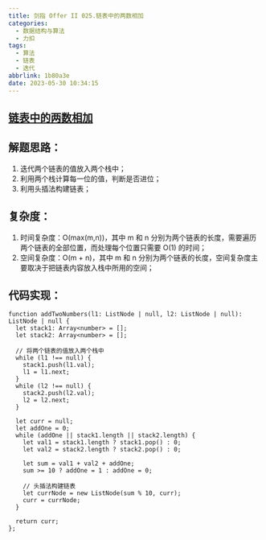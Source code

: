 ```yaml
---
title: 剑指 Offer II 025.链表中的两数相加
categories:
  - 数据结构与算法
  - 力扣
tags:
  - 算法
  - 链表
  - 迭代
abbrlink: 1b80a3e
date: 2023-05-30 10:34:15
---
```


## [链表中的两数相加](https://leetcode.cn/problems/lMSNwu/)

## 解题思路：
1. 迭代两个链表的值放入两个栈中；
2. 利用两个栈计算每一位的值，判断是否进位；
3. 利用头插法构建链表；

## 复杂度：
1. 时间复杂度：O(max(m,n))，其中 m 和 n 分别为两个链表的长度，需要遍历两个链表的全部位置，而处理每个位置只需要 O(1) 的时间；
2. 空间复杂度：O(m + n)，其中 m 和 n 分别为两个链表的长度，空间复杂度主要取决于把链表内容放入栈中所用的空间；

## 代码实现：
```TS
function addTwoNumbers(l1: ListNode | null, l2: ListNode | null): ListNode | null {
  let stack1: Array<number> = [];
  let stack2: Array<number> = [];

  // 将两个链表的值放入两个栈中
  while (l1 !== null) {
    stack1.push(l1.val);
    l1 = l1.next;
  }
  while (l2 !== null) {
    stack2.push(l2.val);
    l2 = l2.next;
  }

  let curr = null;
  let addOne = 0;
  while (addOne || stack1.length || stack2.length) {
    let val1 = stack1.length ? stack1.pop() : 0;
    let val2 = stack2.length ? stack2.pop() : 0;

    let sum = val1 + val2 + addOne;
    sum >= 10 ? addOne = 1 : addOne = 0;

    // 头插法构建链表
    let currNode = new ListNode(sum % 10, curr);
    curr = currNode;
  }

  return curr;
};
```
